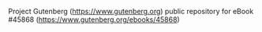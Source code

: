 Project Gutenberg (https://www.gutenberg.org) public repository for eBook #45868 (https://www.gutenberg.org/ebooks/45868)
